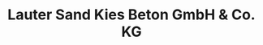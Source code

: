 ---
title: "Lauter Sand Kies Beton GmbH & Co. KG"
url: /bobingen/lauter-sand-kies-beton-gmbh-und-co-kg/
shop: Baustoffe
---